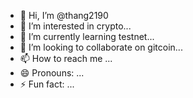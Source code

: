 - 👋 Hi, I’m @thang2190
- 👀 I’m interested in crypto...
- 🌱 I’m currently learning testnet...
- 💞️ I’m looking to collaborate on gitcoin...
- 📫 How to reach me ...
- 😄 Pronouns: ...
- ⚡ Fun fact: ...

<!---
thang2190/thang2190 is a ✨ special ✨ repository because its `README.md` (this file) appears on your GitHub profile.
You can click the Preview link to take a look at your changes.
--->
